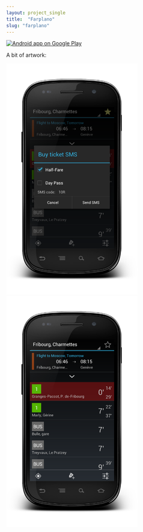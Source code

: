 ```yaml
---
layout: project_single
title:  "Farplano"
slug: "farplano"
---
```


<a href="https://play.google.com/store/apps/details?id=com.schedulr">
  <img alt="Android app on Google Play" src="https://developer.android.com/images/brand/en_app_rgb_wo_60.png" />
</a>
<p>A bit of artwork:</p>
<a href="/images/stationboards/nexus_s_stationboards.png">
    <img src="/images/stationboards/nexus_s_stationboards.png" width="350">
</a>
<a href="/images/stationboards/nexus_s_stationboards1.png">
    <img src="/images/stationboards/nexus_s_stationboards1.png" width="350">
</a>